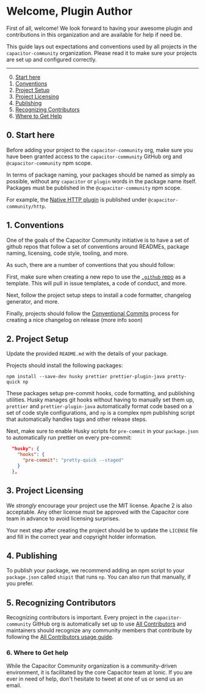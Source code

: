 # Welcome, Plugin Author

First of all, welcome! We look forward to having your awesome plugin and contributions in this organization and are available for help if need be.

This guide lays out expectations and conventions used by all projects in the `capacitor-community` organization. Please read it to make sure your projects are set up and configured correctly.

----

0. [Start here](#0-start-here)
1. [Conventions](#1-conventions)
2. [Project Setup](#2-project-setup)
3. [Project Licensing](#3-project-licensing)
4. [Publishing](#4-publishing)
5. [Recognizing Contributors](#5-recognizing-contributors)
6. [Where to Get Help](#6-where-to-get-help)

## 0. Start here

Before adding your project to the `capacitor-community` org, make sure you have been granted access to the `capacitor-community` GitHub org and `@capacitor-community` npm scope.

In terms of package naming, your packages should be named as simply as possible, without any `capacitor` or `plugin` words in the package name itself. Packages must be published in the `@capacitor-community` npm scope.

For example, the [Native HTTP plugin](https://github.com/capacitor-community/http) is published under `@capacitor-community/http`.

## 1. Conventions

One of the goals of the Capacitor Community initiative is to have a set of github repos that follow a set of conventions around READMEs, package naming, licensing, code style, tooling, and more.

As such, there are a number of conventions that you should follow:

First, make sure when creating a new repo to use the [`.github` repo](https://github.com/capacitor-community/.github) as a template. This will pull in issue templates, a code of conduct, and more.

Next, follow the project setup steps to install a code formatter, changelog generator, and more.

Finally, projects should follow the [Conventional Commits](https://www.conventionalcommits.org/en/v1.0.0/) process for creating a nice changelog on release (more info soon)

## 2. Project Setup

Update the provided `README.md` with the details of your package.

Projects should install the following packages:

`npm install --save-dev husky prettier prettier-plugin-java pretty-quick np`

These packages setup pre-commit hooks, code formatting, and publishing utilities. Husky manages git hooks without having to manually set them up, `prettier` and `prettier-plugin-java` automatically format code based on a set of code style configurations, and `np` is a complex npm publishing script that automatically handles tags and other release steps.

Next, make sure to enable Husky scripts for `pre-commit` in your `package.json` to automatically run prettier on every pre-commit:

```json
  "husky": {
    "hooks": {
      "pre-commit": "pretty-quick --staged"
    }
  },
```


## 3. Project Licensing

We _strongly_ encourage your project use the MIT license. Apache 2 is also acceptable. Any other license must be approved with the Capacitor core team in advance to avoid licensing surprises.

Your next step after creating the project should be to update the `LICENSE` file and fill in the correct year and copyright holder information.

## 4. Publishing

To publish your package, we recommend adding an npm script to your `package.json` called `shipit` that runs `np`. You can also run that manually, if you prefer.

## 5. Recognizing Contributors

Recognizing contributors is important. Every project in the `capacitor-community` GitHub org is automatically set up to use [All Contributors](https://allcontributors.org/) and maintainers should recognize any community members that contribute by following the [All Contributors usage guide](https://allcontributors.org/docs/en/bot/usage).

### 6. Where to Get help

While the Capacitor Community organization is a community-driven environment, it is facilitated by the core Capacitor team at Ionic. If you are ever in need of help, don't hesitate to tweet at one of us or send us an email.
